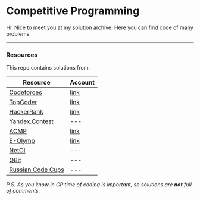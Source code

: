 # Competitive Programming

Hi! Nice to meet you at my solution archive. Here you can find code of many problems. 

----------

### Resources

This repo contains solutions from: 

Resource                | Account
--------                | -------
[Codeforces][1]         | [link][10]
[TopCoder][2]           | [link][11]
[HackerRank][3]         | [link][12]
[Yandex.Contest][4]     | ---
[ACMP][5]               | [link][13]
[E-Olymp][6]            | [link][14]
[NetOI][7]              | ---
[QBit][8]               | ---
[Russian Code Cups][9]  | ---

<i>P.S. As you know in CP time of coding is important, so solutions are <b>not</b> full of comments.</i>

  [1]: http://codeforces.com/ "Codeforces"
  [2]: https://www.topcoder.com/ "TopCoder"
  [3]: https://www.hackerrank.com/ "HackerRank"
  [4]: https://contest.yandex.ru/ "Yandex.Contest"
  [5]: http://acmp.ru/ "Школа программиста"
  [6]: http://www.e-olymp.com/ "E-Olymp"
  [7]: http://netoi.org.ua/ "Центр підтримки та проведення олімпіад"
  [8]: http://qbit.org.ua/ "QBit"
  [9]: http://cups.mail.ru/ "Russian Code Cups"
  [10]: http://codeforces.com/profile/Lionell "Codeforces"
  [11]: https://www.topcoder.com/member-profile/Lionell/ "TopCoder"
  [12]: https://www.hackerrank.com/lionell "HackerRank"
  [13]: http://acmp.ru/?main=user&id=106811 "Школа программиста"
  [14]: http://www.e-olymp.com/en/users/Lionell "E-Olymp"
